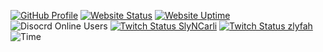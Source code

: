 [![GitHub Profile](https://img.shields.io/github/followers/zlyfer?logo=github&logoColor=white&style=for-the-badge)](https://github.com/zlyfer)
[![Website Status](https://img.shields.io/website?down_color=c43b3b&style=for-the-badge&up_color=%235bc33c&url=https%3A%2F%2Fzlyfer.net)](https://zlyfer.net)
[![Website Uptime](https://img.shields.io/uptimerobot/ratio/m785895745-df4062af44867130d7a03dd8?label=website%20uptime&style=for-the-badge)](https://zlyfer.net)
![Disocrd Online Users](https://img.shields.io/discord/203778798406074368?logo=discord&logoColor=white&style=for-the-badge)
[![Twitch Status SlyNCarli](https://img.shields.io/twitch/status/slyncarli?label=twitch%2Fslyncarli&logo=twitch&logoColor=white&style=for-the-badge)](https://www.twitch.tv/slyncarli)
[![Twitch Status zlyfah](https://img.shields.io/twitch/status/zlyfer?label=twitch%2Fzlyfah&logo=twitch&logoColor=white&style=for-the-badge)](https://www.twitch.tv/zlyfah)
![Time](https://img.shields.io/endpoint?style=for-the-badge&url=https%3A%2F%2Fapi.zlyfer.net%2Fshieldsio%2Ftime)
